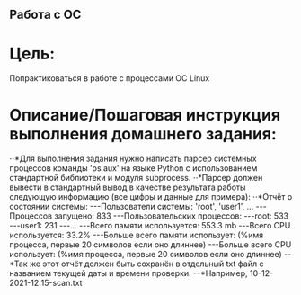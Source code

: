 ## Работа с ОС
# Цель:

Попрактиковаться в работе с процессами ОС Linux

# Описание/Пошаговая инструкция выполнения домашнего задания:

⋅⋅*Для выполнения задания нужно написать парсер системных процессов команды 'ps aux' на языке Python с использованием стандартной библиотеки и модуля subprocess.
⋅⋅*Парсер должен вывести в стандартный вывод в качестве результата работы следующую информацию (все цифры и данные для примера):
⋅⋅*Отчёт о состоянии системы:
---Пользователи системы: 'root', 'user1', ...
---Процессов запущено: 833
---Пользовательских процессов:
---root: 533
---user1: 231
---...
---Всего памяти используется: 553.3 mb
---Всего CPU используется: 33.2%
---Больше всего памяти использует: (%имя процесса, первые 20 символов если оно длиннее)
---Больше всего CPU использует: (%имя процесса, первые 20 символов если оно длиннее)
--*Так же этот отчёт должен быть сохранён в отдельный txt файл с названием текущей даты и времени проверки.
--*Например, 10-12-2021-12:15-scan.txt
